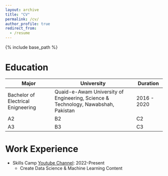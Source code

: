 ```yaml
---
layout: archive
title: "CV"
permalink: /cv/
author_profile: true
redirect_from:
  - /resume
---
```


{% include base_path %}

Education
======

Major | University | Duration
---------|----------|---------
 Bachelor of Electrical Enigneering | Quaid-e-Awam University of Engineering, Science & Technology, Nawabshah, Pakistan | 2016 - 2020
 A2 | B2 | C2
 A3 | B3 | C3
 

<!-- * Bachelor of Electrical Enigneering, Quaid-e-Awam University of Engineering, Science & Technology, Nawabshah, Pakistan 2021 -->

Work Experience
======

* Skills Camp [Youtube Channel](https://www.youtube.com/@skillscamp/featured): 2022-Present
  * Create Data Science & Machine Learning Content
